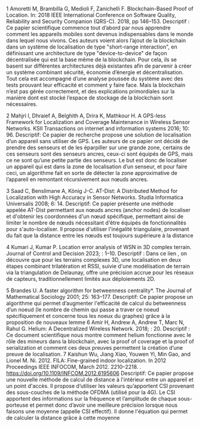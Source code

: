 1 Amoretti M, Brambilla G, Medioli F, Zanichelli F. Blockchain-Based Proof of Location.
In: 2018 IEEE International Conference on Software Quality, Reliability and Security Companion (QRS-C). 2018, pp 146–153.
Descriptif : Ce papier scientifique commence tout d’abord par nous apprendre comment les appareils mobiles sont devenus indispensables dans le monde dans lequel nous vivons. Ces auteurs voient alors l’ajout de la blockchain dans un système de localisation de type "short-range interaction", en définissant une architecture de type "device-to-device" de façon décentralisée qui est la base même de la blockchain. Pour cela, ils se basent sur différentes architectures déjà existantes afin de parvenir à créer un système combinant sécurité, économie d’énergie et décentralisation. Tout cela est accompagné d’une analyse poussée du système avec des tests prouvant leur efficacité et comment y faire face. Mais la blockchain n’est pas gérée correctement, et des explications primordiales sur la manière dont est stocké l’espace de stockage de la blockchain sont nécessaires.
  
2 Mahjri I, Dhraief A, Belghith A, Drira K, Mathkour H. A GPS-less Framework for Localization and Coverage Maintenance in Wireless Sensor Networks. KSII Transactions on internet and information systems 2016; 10: 96.
Descriptif: Ce papier de recherche propose une solution de localisation d’un appareil sans utiliser de GPS. Les auteurs de ce papier ont décidé de prendre des senseurs et de
les éparpiller sur une grande zone, certains de ces senseurs sont des senseurs ancres,
ceux-ci sont équipés de GPS, mais ce ne sont qu’une petite partie des senseurs. Le but
est donc de localiser un appareil qui est dans la zone de localisation d’un senseur, et
pour faire ceci, un algorithme fait en sorte de détecter la zone approximative de
l’appareil en remontant récursivement aux nœuds ancres.
  
3 Saad C, Benslimane A, König J-C. AT-Dist: A Distributed Method for Localization with
High Accuracy in Sensor Networks. Studia Informatica Universalis 2008; 6: 14.
Descriptif: Ce papier présente une méthode appelée AT-Dist permettant aux nœuds
ancres (anchor nodes) de localiser et d'obtenir les coordonnées d'un nœud spécifique,
permettant ainsi de limiter le nombre de nœuds nécessitant d'être équipés de
fonctionnalités pour s'auto-localiser. Il propose d'utiliser l'inégalité triangulaire,
provenant du fait que la distance entre les nœuds est toujours supérieure à la distance

4 Kumari J, Kumar P. Location error analysis of WSN in 3D complex terrain. Journal of
Control and Decision 2023; : 1–10.
Descriptif : Dans ce lien , on découvre que pour les terrains complexes 3D, une
localisation en deux étapes combinant trilatération et RSSI, suivie d'une modélisation de
terrain via la triangulation de Delaunay, offre une précision accrue pour les réseaux de
capteurs, traditionnellement limités aux déploiements 2D.
  
5 Brandes U. A faster algorithm for betweenness centrality*. The Journal of
Mathematical Sociology 2001; 25: 163–177.
Descriptif: Ce papier propose un algorithme qui permet d’augmenter l'efficacité de
calcul du betweenness d’un noeud (le nombre de chemin qui passe a traver ce noeud
spécifiquement et concerne tous les noeux du graphes) grâce à la proposition de
nouveaux lemme
6 Amir H, Andrew A, Andrew T, Marc N, Rahul G. Helium: A Decentralized Wireless
Network. 2018; : 20.
Descriptif : Ce document scientifique nous montre comment helium fonctionne avec le
rôle des mineurs dans la blockchain, avec la proof of coverage et la proof of
serialization et comment ces deux preuves permettent la création d’une preuve de
localisation.
7 Kaishun Wu, Jiang Xiao, Youwen Yi, Min Gao, and Lionel M. Ni. 2012. FILA:
Fine-grained indoor localization. In 2012 Proceedings IEEE INFOCOM, March 2012.
2210–2218. . https://doi.org/10.1109/INFCOM.2012.6195606
Descriptif: Ce papier propose une nouvelle méthode de calcul de distance à l'intérieur
entre un appareil et un point d'accès. Il propose d’utiliser les valeurs qu’apportent CSI
provenant des sous-couches de la méthode OFDMA (utilisé pour la 4G). Le CSI
apportent des informations sur la fréquence et l’amplitude de chaque sous-porteuse et
permet donc d’avoir une meilleure précision lorsque nous faisons une moyenne (appelle
CSI effectif). Il donne l'équation qui permet de calculer la distance grâce à cette
moyenne
